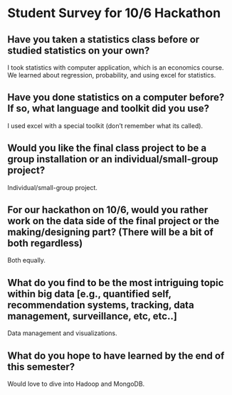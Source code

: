# Student Survey for 10/6 Hackathon

## Have you taken a statistics class before or studied statistics on your own?
I took statistics with computer application, which is an economics course. We learned about regression, probability, and using excel for statistics.

## Have you done statistics on a computer before?  If so, what language and toolkit did you use?
I used excel with a special toolkit (don’t remember what its called).

## Would you like the final class project to be a group installation or an individual/small-group project?
Individual/small-group project.

## For our hackathon on 10/6, would you rather work on the data side of the final project or the making/designing part? (There will be a bit of both regardless)
Both equally.

## What do you find to be the most intriguing topic within big data [e.g., quantified self, recommendation systems, tracking, data management, surveillance, etc, etc..]
Data management and visualizations.

## What do you hope to have learned by the end of this semester?
Would love to dive into Hadoop and MongoDB. 
